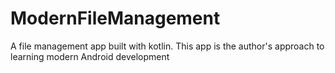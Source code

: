 # ModernFileManagement

A file management app built with kotlin.
This app is the author's approach to learning modern Android development
